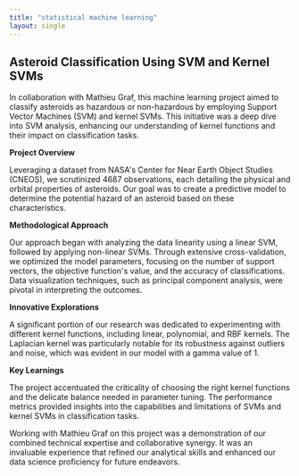 ```yaml
---
title: "statistical machine learning"
layout: single
---
```



## Asteroid Classification Using SVM and Kernel SVMs

In collaboration with Mathieu Graf, this machine learning project aimed to classify asteroids as hazardous or non-hazardous by employing Support Vector Machines (SVM) and kernel SVMs. This initiative was a deep dive into SVM analysis, enhancing our understanding of kernel functions and their impact on classification tasks.

**Project Overview**

Leveraging a dataset from NASA's Center for Near Earth Object Studies (CNEOS), we scrutinized 4687 observations, each detailing the physical and orbital properties of asteroids. Our goal was to create a predictive model to determine the potential hazard of an asteroid based on these characteristics.

**Methodological Approach**

Our approach began with analyzing the data linearity using a linear SVM, followed by applying non-linear SVMs. Through extensive cross-validation, we optimized the model parameters, focusing on the number of support vectors, the objective function's value, and the accuracy of classifications. Data visualization techniques, such as principal component analysis, were pivotal in interpreting the outcomes.

**Innovative Explorations**

A significant portion of our research was dedicated to experimenting with different kernel functions, including linear, polynomial, and RBF kernels. The Laplacian kernel was particularly notable for its robustness against outliers and noise, which was evident in our model with a gamma value of 1.

**Key Learnings**

The project accentuated the criticality of choosing the right kernel functions and the delicate balance needed in parameter tuning. The performance metrics provided insights into the capabilities and limitations of SVMs and kernel SVMs in classification tasks.

Working with Mathieu Graf on this project was a demonstration of our combined technical expertise and collaborative synergy. It was an invaluable experience that refined our analytical skills and enhanced our data science proficiency for future endeavors.

